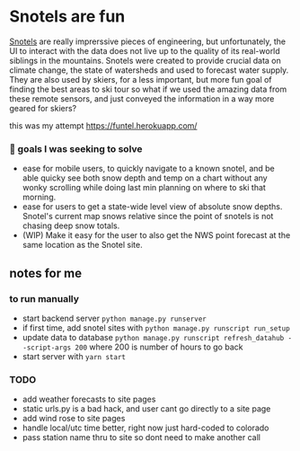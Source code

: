 # Snotels are fun
[Snotels](https://en.wikipedia.org/wiki/SNOTEL) are really imprerssive pieces of engineering, but unfortunately, 
the UI to interact with the data does not live up to the quality of its real-world 
siblings in the mountains. Snotels were created to provide crucial data on climate change, the state of
watersheds and used to forecast water supply. They are also used by skiers, for a less important, but more fun goal
of finding the best areas to ski tour so what if we used the amazing data from these remote sensors, and just conveyed the information in a way more geared for skiers?

this was my attempt https://funtel.herokuapp.com/


### 🎯 goals I was seeking to solve
* ease for mobile users, to quickly navigate to a known snotel, and be able
quicky see both snow depth and temp on a chart without any wonky scrolling
while doing last min planning on where to ski that morning.
* ease for users to get a state-wide level view of absolute snow depths.
Snotel's current map snows relative since the point of snotels is not chasing
deep snow totals.
* (WIP) Make it easy for the user to also get the NWS point forecast at the same
location as the Snotel site.


## notes for me

### to run manually
* start backend server `python manage.py runserver`
* if first time, add snotel sites with `python manage.py runscript run_setup`
* update data to database `python manage.py runscript refresh_datahub --script-args 200` where 200 is number of hours to go back
* start server with `yarn start`


### TODO
* add weather forecasts to site pages
* static urls.py is a bad hack, and user cant go directly to a site page
* add wind rose to site pages
* handle local/utc time better, right now just hard-coded to colorado
* pass station name thru to site so dont need to make another call
